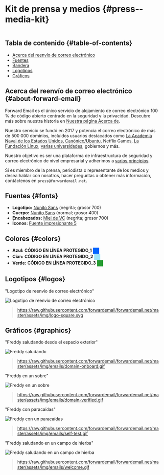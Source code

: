 # Kit de prensa y medios {#press--media-kit}

<img loading="perezoso" src="/img/articles/press.webp" alt="" class="rounded-lg" />

## Tabla de contenido {#table-of-contents}

* [Acerca del reenvío de correo electrónico](#about-forward-email)
* [Fuentes](#fonts)
* [Bandera](#colors)
* [Logotipos](#logos)
* [Gráficos](#graphics)

## Acerca del reenvío de correo electrónico {#about-forward-email}

Forward Email es el único servicio de alojamiento de correo electrónico 100 % de código abierto centrado en la seguridad y la privacidad. Descubre más sobre nuestra historia en [Nuestra página Acerca de](/about).

Nuestro servicio se fundó en 2017 y potencia el correo electrónico de más de 500 000 dominios, incluidos usuarios destacados como [La Academia Naval de los Estados Unidos](/blog/docs/federal-government-email-service-section-889-compliant), [Canónico/Ubuntu](/blog/docs/canonical-ubuntu-email-enterprise-case-study), Netflix Games, [La Fundación Linux](/blog/docs/linux-foundation-email-enterprise-case-study), [varias universidades](/blog/docs/alumni-email-forwarding-university-case-study), gobiernos y más.

Nuestro objetivo es ser una plataforma de infraestructura de seguridad y correo electrónico de nivel empresarial y adherimos a [varios principios](https://forwardemail.net/blog/docs/best-quantum-safe-encrypted-email-service#principles).

Si es miembro de la prensa, periodista o representante de los medios y desea hablar con nosotros, hacer preguntas o obtener más información, contáctenos en `press@forwardemail.net`.

## Fuentes {#fonts}

* **Logotipo:** [Nunito Sans](https://fonts.google.com/specimen/Nunito+Sans) (negrita; grosor 700)
* **Cuerpo:** [Nunito Sans](https://fonts.google.com/specimen/Nunito+Sans) (normal; grosor 400)
* **Encabezados:** [Miel de VC](https://verycoolstudio.com/typefaces/honey) (negrita; grosor 700)
* **Íconos:** [Fuente impresionante 5](https://fontawesome.com/)

## Colores {#colors}

* **Azul:** __CÓDIGO EN LÍNEA PROTEGIDO_1__ <span style="vertical-align:middle;display:inline-block;padding:10px;background:#0066FF;"></span>
* **Cian:** __CÓDIGO EN LÍNEA PROTEGIDO_2__ <span style="vertical-align:middle;display:inline-block;padding:10px;background:#9DE5F9;"></span>
* **Verde:** __CÓDIGO EN LÍNEA PROTEGIDO_3__ <span style="vertical-align:middle;display:inline-block;padding:10px;background:#269C32;"></span>

## Logotipos {#logos}

"Logotipo de reenvío de correo electrónico"

![Logotipo de reenvío de correo electrónico](https://raw.githubusercontent.com/forwardemail/forwardemail.net/master/assets/img/logo-square.svg)

> <https://raw.githubusercontent.com/forwardemail/forwardemail.net/master/assets/img/logo-square.svg>

## Gráficos {#graphics}

"Freddy saludando desde el espacio exterior"

![Freddy saludando](https://raw.githubusercontent.com/forwardemail/forwardemail.net/master/assets/img/emails/domain-onboard.gif)

> <https://raw.githubusercontent.com/forwardemail/forwardemail.net/master/assets/img/emails/domain-onboard.gif>

"Freddy en un sobre"

![Freddy en un sobre](https://raw.githubusercontent.com/forwardemail/forwardemail.net/master/assets/img/emails/domain-verified.gif)

> <https://raw.githubusercontent.com/forwardemail/forwardemail.net/master/assets/img/emails/domain-verified.gif>

"Freddy con paracaídas"

![Freddy con un paracaídas](https://raw.githubusercontent.com/forwardemail/forwardemail.net/master/assets/img/emails/self-test.gif)

> <https://raw.githubusercontent.com/forwardemail/forwardemail.net/master/assets/img/emails/self-test.gif>

"Freddy saludando en un campo de hierba"

![Freddy saludando en un campo de hierba](https://raw.githubusercontent.com/forwardemail/forwardemail.net/master/assets/img/emails/welcome.gif)

> <https://raw.githubusercontent.com/forwardemail/forwardemail.net/master/assets/img/emails/welcome.gif>